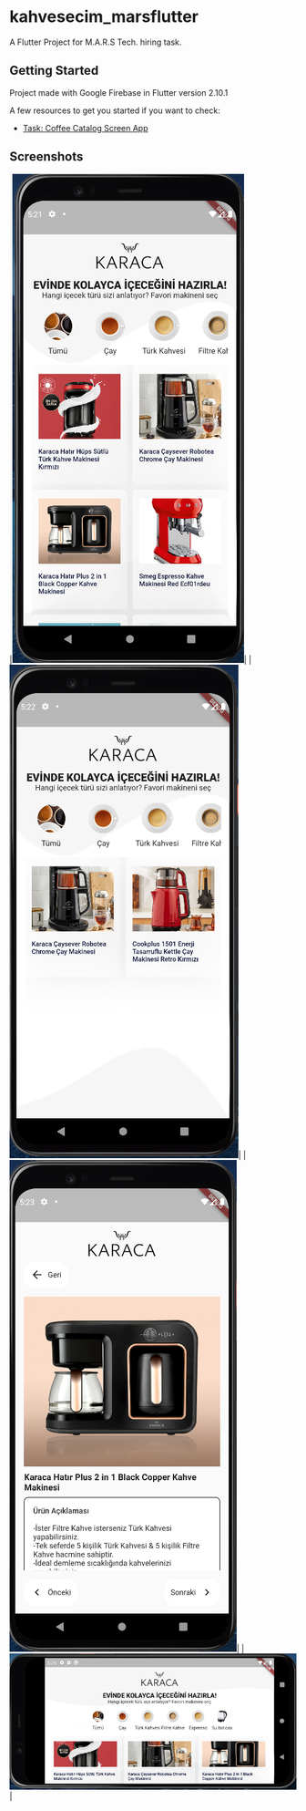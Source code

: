 # kahvesecim_marsflutter

A Flutter Project for M.A.R.S Tech. hiring task.

## Getting Started

Project made with Google Firebase in Flutter version 2.10.1

A few resources to get you started if you want to check:

- [Task: Coffee Catalog Screen App](https://www.figma.com/proto/DBqBnyOT3J4LB3k1JGViiI/Kahve-Se%C3%A7im-Ekran%C4%B1?node-id=1%3A2&viewport=372%2C327%2C0.23863832652568817&scaling=scale-down)

## Screenshots

|![Home](https://raw.githubusercontent.com/asimkymk/kahvesecim_marsflutter/main/screenshots/Home.png?raw=true)|
|![Filter](https://raw.githubusercontent.com/asimkymk/kahvesecim_marsflutter/main/screenshots/Filter.png?raw=true)|
|![Product Details](https://raw.githubusercontent.com/asimkymk/kahvesecim_marsflutter/main/screenshots/ProductDetails.png?raw=true)|
|![Home Landscape](https://raw.githubusercontent.com/asimkymk/kahvesecim_marsflutter/main/screenshots/Home%202.png?raw=true)|
